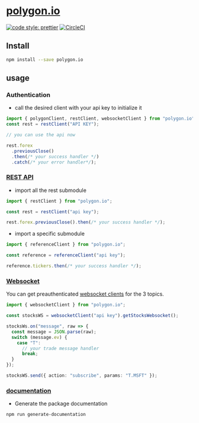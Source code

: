 # [polygon.io](https://polygon.io)

[![code style: prettier](https://img.shields.io/badge/code_style-prettier-ff69b4.svg?style=flat-square)](https://github.com/prettier/prettier)
[![CircleCI](https://circleci.com/gh/bassochette/polygon.io.svg?style=svg)](https://circleci.com/gh/bassochette/polygon.io)

## Install

```bash
npm install --save polygon.io
```

## usage

### Authentication

- call the desired client with your api key to initialize it

```typescript
import { polygonClient, restClient, websocketClient } from "polygon.io";
const rest = restClient("API KEY");

// you can use the api now

rest.forex
  .previousClose()
  .then(/* your success handler */)
  .catch(/* your error handler*/);
```

### [REST API](https://polygon.io/docs/#getting-started)

- import all the rest submodule

```typescript
import { restClient } from "polygon.io";

const rest = restClient("api key");

rest.forex.previousClose().then(/* your success handler */);
```

- import a specific submodule

```typescript
import { referenceClient } from "polygon.io";

const reference = referenceClient("api key");

reference.tickers.then(/* your success handler */);
```

### [Websocket](https://polygon.io/sockets)

You can get preauthenticated [websocket clients](https://www.npmjs.com/package/ws) for the 3 topics.

```typescript
import { websocketClient } from "polygon.io";

const stocksWS = websocketClient("api key").getStocksWebsocket();

stocksWs.on("message", raw => {
  const message = JSON.parse(raw);
  switch (message.ev) {
    case "T":
      // your trade message handler
      break;
  }
});

stocksWS.send({ action: "subscribe", params: "T.MSFT" });
```

### [documentation](https://bassochette.github.io/polygon.io/index.html)

- Generate the package documentation

```bash
npm run generate-documentation
```
